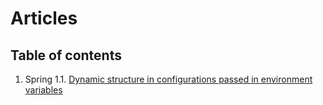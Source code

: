# Articles

## Table of contents
1. Spring
1.1. [Dynamic structure in configurations passed in environment variables](spring/articles.spring.config/README.md)